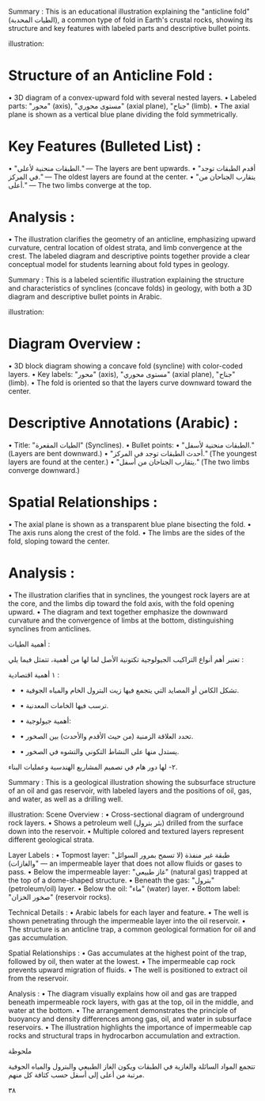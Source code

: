 <!-- marginalia, from page 0 (l=0.290,t=-0.001,r=0.870,b=0.007), with ID 1d9ff49c-b770-47ab-813b-75c95fcc8e2c -->

Summary : This is an educational illustration explaining the "anticline fold" (الطيات المحدبة), a common type of fold in Earth's crustal rocks, showing its structure and key features with labeled parts and descriptive bullet points.

illustration:
# Structure of an Anticline Fold :
  • 3D diagram of a convex-upward fold with several nested layers.
  • Labeled parts: "محور" (axis), "مستوى محوري" (axial plane), "جناح" (limb).
  • The axial plane is shown as a vertical blue plane dividing the fold symmetrically.

# Key Features (Bulleted List) :
  • "الطبقات منحنية لأعلى." — The layers are bent upwards.
  • "أقدم الطبقات توجد في المركز." — The oldest layers are found at the center.
  • "يتقارب الجناحان من أعلى." — The two limbs converge at the top.

# Analysis :
  • The illustration clarifies the geometry of an anticline, emphasizing upward curvature, central location of oldest strata, and limb convergence at the crest. The labeled diagram and descriptive points together provide a clear conceptual model for students learning about fold types in geology. <!-- figure, from page 0 (l=0.038,t=0.062,r=0.922,b=0.299), with ID 15d49e30-21a9-4a94-a87f-0d7b60592e0c -->

Summary : This is a labeled scientific illustration explaining the structure and characteristics of synclines (concave folds) in geology, with both a 3D diagram and descriptive bullet points in Arabic.

illustration:
# Diagram Overview :
  • 3D block diagram showing a concave fold (syncline) with color-coded layers.
  • Key labels: "محور" (axis), "مستوى محوري" (axial plane), "جناح" (limb).
  • The fold is oriented so that the layers curve downward toward the center.

# Descriptive Annotations (Arabic) :
  • Title: "الطيات المقعرة" (Synclines).
  • Bullet points:
    • "الطبقات منحنية لأسفل." (Layers are bent downward.)
    • "أحدث الطبقات توجد في المركز." (The youngest layers are found at the center.)
    • "يتقارب الجناحان من أسفل." (The two limbs converge downward.)

# Spatial Relationships :
  • The axial plane is shown as a transparent blue plane bisecting the fold.
  • The axis runs along the crest of the fold.
  • The limbs are the sides of the fold, sloping toward the center.

# Analysis :
  • The illustration clarifies that in synclines, the youngest rock layers are at the core, and the limbs dip toward the fold axis, with the fold opening upward.
  • The diagram and text together emphasize the downward curvature and the convergence of limbs at the bottom, distinguishing synclines from anticlines. <!-- figure, from page 0 (l=0.036,t=0.307,r=0.918,b=0.500), with ID fb19efcf-b9d9-4c2a-a635-cd3f33a09525 -->

أهمية الطيات :

تعتبر أهم أنواع التراكيب الجيولوجية تكتونية الأصل لما لها من أهمية، تتمثل فيما يلي :

١ أهمية اقتصادية : <!-- text, from page 0 (l=0.099,t=0.507,r=0.917,b=0.589), with ID 27fe4c15-7c89-444b-8761-fddc2863b11d -->

- • تشكل الكامن أو المصايد التي يتجمع فيها زيت البترول الخام والمياه الجوفية.
- • ترسب فيها الخامات المعدنية. <!-- text, from page 0 (l=0.262,t=0.593,r=0.873,b=0.641), with ID 1d39d581-c60e-4ba2-9a04-9594101c284b -->

- • أهمية جيولوجية:
- • تحدد العلاقة الزمنية (من حيث الأقدم والأحدث) بين الصخور.
- • يستدل منها على النشاط التكوني والتشوه في الصخور. <!-- text, from page 0 (l=0.341,t=0.651,r=0.896,b=0.733), with ID 28905014-3cbc-46e8-a514-86a3bf1139fe -->

٢- لها دور هام في تصميم المشاريع الهندسية وعمليات البناء. <!-- text, from page 0 (l=0.432,t=0.734,r=0.897,b=0.762), with ID edada8f9-28dd-40eb-b2c9-f4459309be61 -->

Summary : This is a geological illustration showing the subsurface structure of an oil and gas reservoir, with labeled layers and the positions of oil, gas, and water, as well as a drilling well.

illustration:
Scene Overview :
  • Cross-sectional diagram of underground rock layers.
  • Shows a petroleum well (بئر بترول) drilled from the surface down into the reservoir.
  • Multiple colored and textured layers represent different geological strata.

Layer Labels :
  • Topmost layer: "طبقة غير منفذة (لا تسمح بمرور السوائل والغازات)" — an impermeable layer that does not allow fluids or gases to pass.
  • Below the impermeable layer: "غاز طبيعي" (natural gas) trapped at the top of a dome-shaped structure.
  • Beneath the gas: "بترول" (petroleum/oil) layer.
  • Below the oil: "ماء" (water) layer.
  • Bottom label: "صخور الخزان" (reservoir rocks).

Technical Details :
  • Arabic labels for each layer and feature.
  • The well is shown penetrating through the impermeable layer into the oil reservoir.
  • The structure is an anticline trap, a common geological formation for oil and gas accumulation.

Spatial Relationships :
  • Gas accumulates at the highest point of the trap, followed by oil, then water at the lowest.
  • The impermeable cap rock prevents upward migration of fluids.
  • The well is positioned to extract oil from the reservoir.

Analysis :
  • The diagram visually explains how oil and gas are trapped beneath impermeable rock layers, with gas at the top, oil in the middle, and water at the bottom.
  • The arrangement demonstrates the principle of buoyancy and density differences among gas, oil, and water in subsurface reservoirs.
  • The illustration highlights the importance of impermeable cap rocks and structural traps in hydrocarbon accumulation and extraction. <!-- figure, from page 0 (l=0.044,t=0.745,r=0.408,b=0.922), with ID 376b720c-3b52-4746-b64d-3ebc011d626f -->

ملحوظة

تتجمع المواد السائلة والغازية في الطبقات ويكون
الغاز الطبيعي والبترول والمياه الجوفية مرتبة
من أعلى إلى أسفل حسب كثافة كل منهم. <!-- text, from page 0 (l=0.510,t=0.784,r=0.920,b=0.926), with ID c1eb52ac-3f7a-4c89-bcb4-fc782a5cfcb0 -->

۳۸ <!-- marginalia, from page 0 (l=0.863,t=0.939,r=0.903,b=0.960), with ID e8117829-ae76-4627-aeaf-41f71e25bdf6 -->